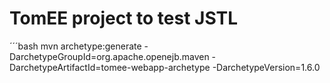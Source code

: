 TomEE project to test JSTL
==========================

´´´bash
mvn archetype:generate -DarchetypeGroupId=org.apache.openejb.maven -DarchetypeArtifactId=tomee-webapp-archetype -DarchetypeVersion=1.6.0
```
